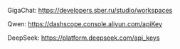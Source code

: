 GigaChat: https://developers.sber.ru/studio/workspaces

Qwen: https://dashscope.console.aliyun.com/apiKey

DeepSeek: https://platform.deepseek.com/api_keys